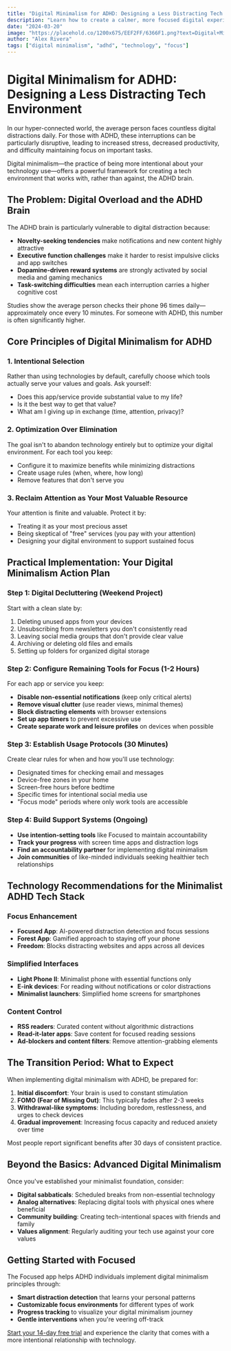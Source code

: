 ```yaml
---
title: "Digital Minimalism for ADHD: Designing a Less Distracting Tech Environment"
description: "Learn how to create a calmer, more focused digital experience by implementing minimalist principles tailored for the ADHD brain"
date: "2024-03-20"
image: "https://placehold.co/1200x675/EEF2FF/6366F1.png?text=Digital+Minimalism+for+ADHD"
author: "Alex Rivera"
tags: ["digital minimalism", "adhd", "technology", "focus"]
---
```


# Digital Minimalism for ADHD: Designing a Less Distracting Tech Environment

In our hyper-connected world, the average person faces countless digital distractions daily. For those with ADHD, these interruptions can be particularly disruptive, leading to increased stress, decreased productivity, and difficulty maintaining focus on important tasks. 

Digital minimalism—the practice of being more intentional about your technology use—offers a powerful framework for creating a tech environment that works with, rather than against, the ADHD brain.

## The Problem: Digital Overload and the ADHD Brain

The ADHD brain is particularly vulnerable to digital distraction because:

- **Novelty-seeking tendencies** make notifications and new content highly attractive
- **Executive function challenges** make it harder to resist impulsive clicks and app switches
- **Dopamine-driven reward systems** are strongly activated by social media and gaming mechanics
- **Task-switching difficulties** mean each interruption carries a higher cognitive cost

Studies show the average person checks their phone 96 times daily—approximately once every 10 minutes. For someone with ADHD, this number is often significantly higher.

## Core Principles of Digital Minimalism for ADHD

### 1. Intentional Selection

Rather than using technologies by default, carefully choose which tools actually serve your values and goals. Ask yourself:

- Does this app/service provide substantial value to my life?
- Is it the best way to get that value?
- What am I giving up in exchange (time, attention, privacy)?

### 2. Optimization Over Elimination

The goal isn't to abandon technology entirely but to optimize your digital environment. For each tool you keep:

- Configure it to maximize benefits while minimizing distractions
- Create usage rules (when, where, how long)
- Remove features that don't serve you

### 3. Reclaim Attention as Your Most Valuable Resource

Your attention is finite and valuable. Protect it by:

- Treating it as your most precious asset
- Being skeptical of "free" services (you pay with your attention)
- Designing your digital environment to support sustained focus

## Practical Implementation: Your Digital Minimalism Action Plan

### Step 1: Digital Decluttering (Weekend Project)

Start with a clean slate by:

1. Deleting unused apps from your devices
2. Unsubscribing from newsletters you don't consistently read
3. Leaving social media groups that don't provide clear value
4. Archiving or deleting old files and emails
5. Setting up folders for organized digital storage

### Step 2: Configure Remaining Tools for Focus (1-2 Hours)

For each app or service you keep:

- **Disable non-essential notifications** (keep only critical alerts)
- **Remove visual clutter** (use reader views, minimal themes)
- **Block distracting elements** with browser extensions
- **Set up app timers** to prevent excessive use
- **Create separate work and leisure profiles** on devices when possible

### Step 3: Establish Usage Protocols (30 Minutes)

Create clear rules for when and how you'll use technology:

- Designated times for checking email and messages
- Device-free zones in your home
- Screen-free hours before bedtime
- Specific times for intentional social media use
- "Focus mode" periods where only work tools are accessible

### Step 4: Build Support Systems (Ongoing)

- **Use intention-setting tools** like Focused to maintain accountability
- **Track your progress** with screen time apps and distraction logs
- **Find an accountability partner** for implementing digital minimalism
- **Join communities** of like-minded individuals seeking healthier tech relationships

## Technology Recommendations for the Minimalist ADHD Tech Stack

### Focus Enhancement

- **Focused App**: AI-powered distraction detection and focus sessions
- **Forest App**: Gamified approach to staying off your phone
- **Freedom**: Blocks distracting websites and apps across all devices

### Simplified Interfaces

- **Light Phone II**: Minimalist phone with essential functions only
- **E-ink devices**: For reading without notifications or color distractions
- **Minimalist launchers**: Simplified home screens for smartphones

### Content Control

- **RSS readers**: Curated content without algorithmic distractions
- **Read-it-later apps**: Save content for focused reading sessions
- **Ad-blockers and content filters**: Remove attention-grabbing elements

## The Transition Period: What to Expect

When implementing digital minimalism with ADHD, be prepared for:

1. **Initial discomfort**: Your brain is used to constant stimulation
2. **FOMO (Fear of Missing Out)**: This typically fades after 2-3 weeks
3. **Withdrawal-like symptoms**: Including boredom, restlessness, and urges to check devices
4. **Gradual improvement**: Increasing focus capacity and reduced anxiety over time

Most people report significant benefits after 30 days of consistent practice.

## Beyond the Basics: Advanced Digital Minimalism

Once you've established your minimalist foundation, consider:

- **Digital sabbaticals**: Scheduled breaks from non-essential technology
- **Analog alternatives**: Replacing digital tools with physical ones where beneficial
- **Community building**: Creating tech-intentional spaces with friends and family
- **Values alignment**: Regularly auditing your tech use against your core values

## Getting Started with Focused

The Focused app helps ADHD individuals implement digital minimalism principles through:

- **Smart distraction detection** that learns your personal patterns
- **Customizable focus environments** for different types of work
- **Progress tracking** to visualize your digital minimalism journey
- **Gentle interventions** when you're veering off-track

[Start your 14-day free trial](/signup) and experience the clarity that comes with a more intentional relationship with technology.
